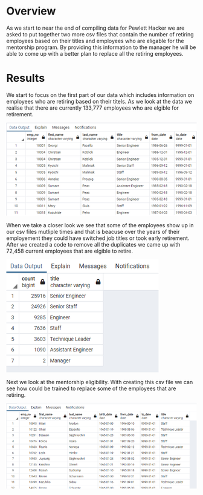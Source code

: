 # Overview 

As we start to near the end of compiling data for Pewlett Hacker we are asked to put together two more csv files that contain the number of retiring employees based on their titles and employees who are eligable for the mentorship program. By providing this information to the manager he will be able to come up with a better plan to replace all the retiring employees.

# Results 

We start to focus on the first part of our data which includes information on employees who are retiring based on their titels. As we look at the data we realise that there are currently 
133,777 employees who are elgible for retirement.

![CODE1](Images/unique_titles.png)

When we take a closer look we see that some of the employees show up in our csv files mutliple times and that is beacuse over the years of their employement they could have switched job titles or took early retirement. After we created a code to remove all the duplicates we came up with 72,458 current employees that are elgible to retire.

![CODE1](Images/retiring_titles.png)

Next we look at the mentorship eligibility. With creating this csv file we can see how could be trained to replace some of the employees that are retiring. 

![CODE1](Images/mentor_elg.png)
